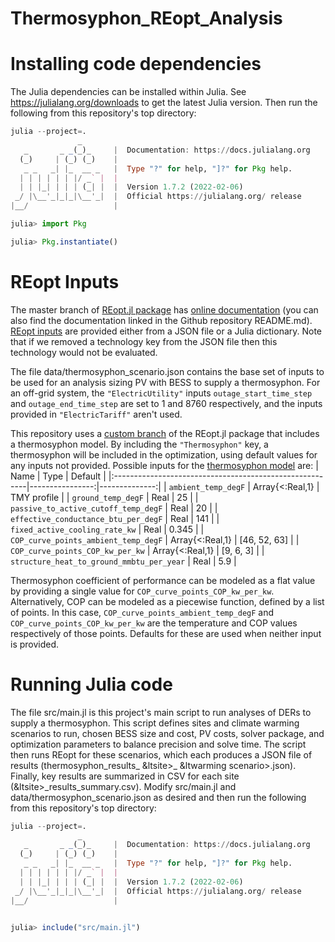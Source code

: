 # Thermosyphon_REopt_Analysis

# Installing code dependencies
The Julia dependencies can be installed within Julia. See https://julialang.org/downloads to get the latest Julia version. Then run the following from this repository's top directory:
```julia
julia --project=.
               _
   _       _ _(_)_     |  Documentation: https://docs.julialang.org
  (_)     | (_) (_)    |
   _ _   _| |_  __ _   |  Type "?" for help, "]?" for Pkg help.
  | | | | | | |/ _` |  |
  | | |_| | | | (_| |  |  Version 1.7.2 (2022-02-06)
 _/ |\__'_|_|_|\__'_|  |  Official https://julialang.org/ release
|__/                   |

julia> import Pkg

julia> Pkg.instantiate()
```

# REopt Inputs
The master branch of [REopt.jl package](https://github.com/NREL/REopt.jl) has [online documentation](https://nrel.github.io/REopt.jl/dev/) (you can also find the documentation linked in the Github repository README.md). [REopt inputs](https://nrel.github.io/REopt.jl/dev/reopt/inputs/) are provided either from a JSON file or a Julia dictionary. Note that if we removed a technology key from the JSON file then this technology would not be evaluated.

The file data/thermosyphon_scenario.json contains the base set of inputs to be used for an analysis sizing PV with BESS to supply a thermosyphon. For an off-grid system, the `"ElectricUtility"` inputs `outage_start_time_step` and `outage_end_time_step` are set to 1 and 8760 respectively, and the inputs provided in `"ElectricTariff"` aren't used.

This repository uses a [custom branch](https://github.com/NREL/REopt.jl/tree/alaska_thermosyphon) of the REopt.jl package that includes a thermosyphon model. By including the `"Thermosyphon"` key, a thermosyphon will be included in the optimization, using default values for any inputs not provided. 
Possible inputs for the [thermosyphon model](https://github.com/NREL/REopt.jl/blob/alaska_thermosyphon/src/core/thermosyphon.jl) are:
| Name                                                    | Type            | Default       |
|:--------------------------------------------------------|----------------:|--------------:|
| `ambient_temp_degF`                                     | Array{<:Real,1} | TMY profile   |
| `ground_temp_degF`                                      | Real            | 25            |
| `passive_to_active_cutoff_temp_degF`                    | Real            | 20            |
| `effective_conductance_btu_per_degF`                    | Real            | 141           |
| `fixed_active_cooling_rate_kw`                          | Real            | 0.345         |
| `COP_curve_points_ambient_temp_degF`                    | Array{<:Real,1} | [46, 52, 63]  |
| `COP_curve_points_COP_kw_per_kw`                        | Array{<:Real,1} | [9, 6, 3]     |
| `structure_heat_to_ground_mmbtu_per_year`               | Real            | 5.9           |

Thermosyphon coefficient of performance can be modeled as a flat value by providing a single value for `COP_curve_points_COP_kw_per_kw`. Alternatively, COP can be modeled as a piecewise function, defined by a list of points. In this case, `COP_curve_points_ambient_temp_degF` and `COP_curve_points_COP_kw_per_kw` are the temperature and COP values respectively of those points. Defaults for these are used when neither input is provided.

# Running Julia code
The file src/main.jl is this project's main script to run analyses of DERs to supply a thermosyphon. This script defines sites and climate warming scenarios to run, chosen BESS size and cost, PV costs, solver package, and optimization parameters to balance precision and solve time. The script then runs REopt for these scenarios, which each produces a JSON file of results (thermosyphon_results_ &ltsite>_ &ltwarming scenario>.json). Finally, key results are summarized in CSV for each site (&ltsite>_results_summary.csv). Modify src/main.jl and data/thermosyphon_scenario.json as desired and then run the following from this repository's top directory:
```julia
julia --project=.
               _
   _       _ _(_)_     |  Documentation: https://docs.julialang.org
  (_)     | (_) (_)    |
   _ _   _| |_  __ _   |  Type "?" for help, "]?" for Pkg help.
  | | | | | | |/ _` |  |
  | | |_| | | | (_| |  |  Version 1.7.2 (2022-02-06)
 _/ |\__'_|_|_|\__'_|  |  Official https://julialang.org/ release
|__/                   |


julia> include("src/main.jl")
```
